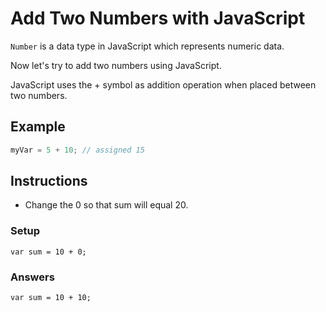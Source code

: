 # Add Two Numbers with JavaScript

`Number` is a data type in JavaScript which represents numeric data.

Now let's try to add two numbers using JavaScript.

JavaScript uses the + symbol as addition operation when placed between two numbers.

## Example

```javascript
myVar = 5 + 10; // assigned 15
```

## Instructions
 - Change the 0 so that sum will equal 20.
 
### Setup

`var sum = 10 + 0;`

### Answers

`var sum = 10 + 10;`
